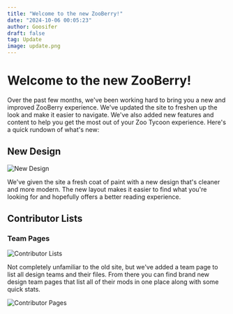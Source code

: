 ```yaml
---
title: "Welcome to the new ZooBerry!"
date: "2024-10-06 00:05:23"
author: Goosifer
draft: false
tag: Update
image: update.png
---
```


# Welcome to the new ZooBerry!

Over the past few months, we've been working hard to bring you a new and improved ZooBerry experience. We've updated the site to freshen up the look and make it easier to navigate. We've also added new features and content to help you get the most out of your Zoo Tycoon experience. Here's a quick rundown of what's new:

## New Design

![New Design](/blog/welcome-to-zb-2.0/images/zb1.jpg)

We've given the site a fresh coat of paint with a new design that's cleaner and more modern. The new layout makes it easier to find what you're looking for and hopefully offers a better reading experience.

## Contributor Lists

### Team Pages

![Contributor Lists](/blog/welcome-to-zb-2.0/images/zb2.jpg)

Not completely unfamiliar to the old site, but we've added a team page to list all design teams and their files. From there you can find brand new design team pages that list all of their mods in one place along with some quick stats.

![Contributor Pages](/blog/welcome-to-zb-2.0/images/zb3.jpg)